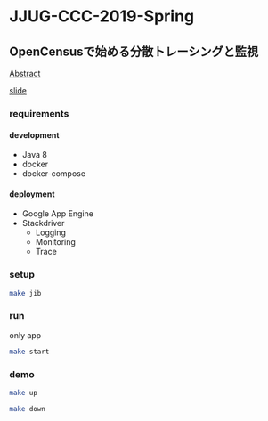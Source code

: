 # JJUG-CCC-2019-Spring

## OpenCensusで始める分散トレーシングと監視

[Abstract](http://www.java-users.jp/ccc2019spring/#/sessions/8b420ee7-94a7-4f5c-9db0-7798f66d05c8)

[slide](https://docs.google.com/presentation/d/e/2PACX-1vRotoqhMthVJ6fsAnYIAz04M_-W2HFG43Hc88IXRjlx2WI7z9HB6dGJyj6KhRv-iryz-FD5kxyA0vCr/pub)

### requirements

#### development

- Java 8
- docker
- docker-compose

#### deployment

- Google App Engine
- Stackdriver
    - Logging
    - Monitoring
    - Trace


### setup

```bash
make jib
```

### run

only app

```bash
make start
```

### demo

```bash
make up
```

```bash
make down
```
